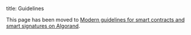 title: Guidelines

This page has been moved to [Modern guidelines for smart contracts and smart signatures on Algorand](../../../smart-contracts/guidelines.md).